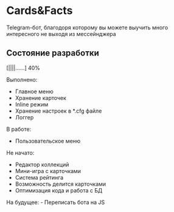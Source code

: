 # Cards&Facts
Telegram-бот, благодоря которому вы можете выучить много интересного не выходя из мессейнджера

## Состояние разработки
[||||......] 40%

Выполнено:
  - Главное меню
  - Хранение карточек
  - Inline режим
  - Хранение настроек в *.cfg файле
  - Логгер

В работе:
  - Пользовательское меню

Не начато:
  - Редактор коллекций
  - Мини-игра с карточками
  - Система рейтинга
  - Возможность делится карточками
  - Оптимизация кода и работа с БД
  
На будущее:
    - Переписать бота на JS
    
